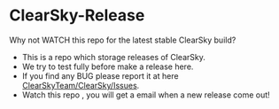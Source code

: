# ClearSky-Release
Why not WATCH this repo for the latest stable ClearSky build?
 - This is a repo which storage releases of ClearSky.
 - We try to test fully before make a release here.
 - If you find any BUG please report it at here [ClearSkyTeam/ClearSky/Issues](https://github.com/ClearSkyTeam/ClearSky/issues).
 - Watch this repo , you will get a email when a new release come out!
